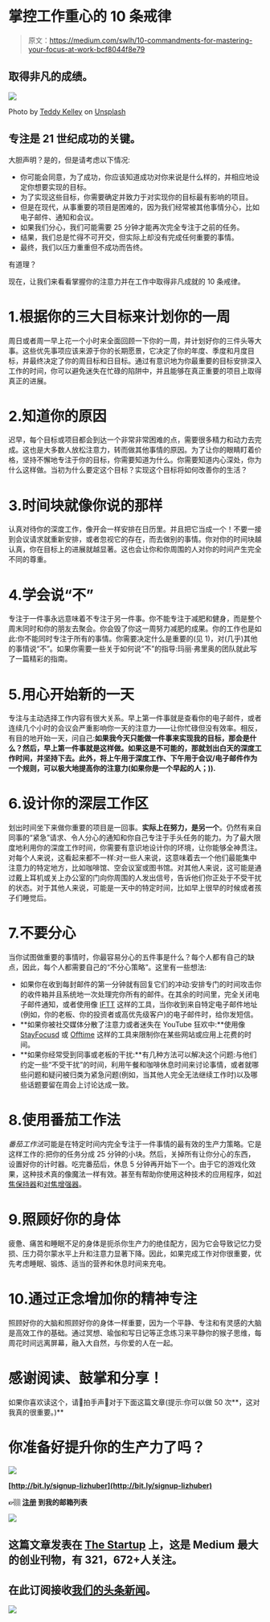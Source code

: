 # 掌控工作重心的 10 条戒律

> 原文：<https://medium.com/swlh/10-commandments-for-mastering-your-focus-at-work-bcf8044f8e79>

## 取得非凡的成绩。

![](img/6a601ec21d192794d926b7710dec9614.png)

Photo by [Teddy Kelley](https://unsplash.com/photos/KCWLn1dHL5s?utm_source=unsplash&utm_medium=referral&utm_content=creditCopyText) on [Unsplash](https://unsplash.com/search/photos/focus?utm_source=unsplash&utm_medium=referral&utm_content=creditCopyText)

## 专注是 21 世纪成功的关键。

大胆声明？是的，但是请考虑以下情况:

*   你可能会同意，为了成功，你应该知道成功对你来说是什么样的，并相应地设定你想要实现的目标。
*   为了实现这些目标，你需要确定并致力于对实现你的目标最有影响的项目。
*   但是在现代，从事重要的项目是困难的，因为我们经常被其他事情分心，比如电子邮件、通知和会议。
*   如果我们分心，我们可能需要 25 分钟才能再次完全专注于之前的任务。
*   结果，我们总是忙得不可开交，但实际上却没有完成任何重要的事情。
*   最终，我们以压力重重但不成功而告终。

有道理？

现在，让我们来看看掌握你的注意力并在工作中取得非凡成就的 10 条戒律。

# 1.根据你的三大目标来计划你的一周

周日或者周一早上花一个小时来全面回顾一下你的一周，并计划好你的三件头等大事。这些优先事项应该来源于你的长期愿景，它决定了你的年度、季度和月度目标，并最终决定了你的周目标和日目标。通过有意识地为你最重要的目标安排深入工作的时间，你可以避免迷失在忙碌的陷阱中，并且能够在真正重要的项目上取得真正的进展。

# 2.知道你的原因

迟早，每个目标或项目都会到达一个非常非常困难的点，需要很多精力和动力去完成。这也是大多数人放松注意力，转而做其他事情的原因。为了让你的眼睛盯着价格，坚持不懈地专注于你的目标，你需要知道为什么。你需要知道内心深处，你为什么这样做。当初为什么要定这个目标？实现这个目标将如何改善你的生活？

# 3.时间块就像你说的那样

认真对待你的深度工作，像开会一样安排在日历里。并且把它当成一个！不要一接到会议请求就重新安排，或者忽视它的存在，而去做别的事情。你对你的时间块越认真，你在目标上的进展就越显著。这也会让你和你周围的人对你的时间产生完全不同的尊重。

# 4.学会说“不”

专注于一件事永远意味着不专注于另一件事。你不能专注于减肥和健身，而是整个周末同时和你的朋友去聚会。你会毁了你这一周努力减肥的成果。你的工作也是如此:你不能同时专注于所有的事情。你需要决定什么是重要的(见 1)，对(几乎)其他的事情说“不”。如果你需要一些关于如何说“不”的指导:玛丽·弗里奥的团队就此写了一篇精彩的指南。

# 5.用心开始新的一天

专注与主动选择工作内容有很大关系。早上第一件事就是查看你的电子邮件，或者连续几个小时的会议会严重影响你一天的注意力——让你忙碌但没有效率。相反，有目的地开始一天，问自己:**如果我今天只能做一件事来实现我的目标，那会是什么？然后，早上第一件事就是这样做。如果这是不可能的，那就划出白天的深度工作时间，并坚持下去。此外，将上午用于深度工作、下午用于会议/电子邮件作为一个规则，可以极大地提高你的注意力(如果你是一个早起的人；)).**

# 6.设计你的深层工作区

划出时间坐下来做你重要的项目是一回事。**实际上在努力，是另一个**。仍然有来自同事的“紧急”请求、令人分心的通知和你自己专注于手头任务的能力。为了最大限度地利用你的深度工作时间，你需要有意识地设计你的环境，让你能够全神贯注。对每个人来说，这看起来都不一样:对一些人来说，这意味着去一个他们最能集中注意力的特定地方，比如咖啡馆、空会议室或图书馆。对其他人来说，这可能是通过戴上耳机或关上办公室的门向你周围的人发出信号，告诉他们你正处于不受干扰的状态。对于其他人来说，可能是一天中的特定时间，比如早上很早的时候或者孩子们睡觉后。

# 7.不要分心

当你试图做重要的事情时，你最容易分心的五件事是什么？每个人都有自己的缺点，因此，每个人都需要自己的“不分心策略”。这里有一些想法:

*   如果你在收到每封邮件的第一分钟就有回复它们的冲动:安排专门的时间攻击你的收件箱并且系统地一次处理完你所有的邮件。在其余的时间里，完全关闭电子邮件通知，或者使用像 [IFTT](https://ifttt.com/sms) 这样的工具，当你收到来自特定电子邮件地址(例如，你的老板、你的投资者或高优先级客户)的电子邮件时，给你发短信。
*   **如果你被社交媒体分散了注意力或者迷失在 YouTube 狂欢中:**使用像 [StayFocusd](https://chrome.google.com/webstore/detail/stayfocusd/laankejkbhbdhmipfmgcngdelahlfoji?hl=en) 或 [Offtime](http://offtime.co/) 这样的工具来限制你在某些网站或应用上花费的时间。
*   **如果你经常受到同事或老板的干扰:**有几种方法可以解决这个问题:与他们约定一些“不受干扰”的时间，利用午餐和咖啡休息时间来讨论事情，或者就哪些问题和疑问被归类为紧急问题(例如，当其他人完全无法继续工作时)以及哪些话题要留在周会上讨论达成一致。

# 8.使用番茄工作法

*番茄工作法*可能是在特定时间内完全专注于一件事情的最有效的生产力策略。它是这样工作的:把你的任务分成 25 分钟的小块。然后，关掉所有让你分心的东西，设置好你的计时器。吃完番茄后，休息 5 分钟再开始下一个。由于它的游戏化效果，这种技术真的像魔法一样有效。甚至有帮助你使用这种技术的应用程序，如[对焦保持器](https://itunes.apple.com/us/app/focus-keeper-free-work-study-timer/id867374917?mt=8)和[对焦增强器](https://www.focusboosterapp.com/)。

# 9.照顾好你的身体

疲惫、痛苦和睡眠不足的身体是扼杀你生产力的绝佳配方，因为它会导致记忆力受损、压力荷尔蒙水平上升和注意力显著下降。因此，如果完成工作对你很重要，优先考虑睡眠、锻炼、适当的营养和休息时间来充电。

# 10.通过正念增加你的精神专注

照顾好你的大脑和照顾好你的身体一样重要，因为一个平静、专注和有灵感的大脑是高效工作的基础。通过冥想、瑜伽和写日记等正念练习来平静你的猴子思维，每周花时间远离屏幕，融入大自然，与你爱的人在一起。

# 感谢阅读、鼓掌和分享！

如果你喜欢读这个，请👏拍手声👏对于下面这篇文章(提示:你可以做 50 次**，这对我真的很重要。)**

# **你准备好提升你的生产力了吗？**

**![](img/55637cfdaa9ef092efec7f17e9bb87f6.png)**

**[http://bit.ly/signup-lizhuber](http://bit.ly/signup-lizhuber)**

****👉🏼** [**注册**](http://bit.ly/signup-lizhuber) **到我的邮箱列表****

**[![](img/308a8d84fb9b2fab43d66c117fcc4bb4.png)](https://medium.com/swlh)**

## **这篇文章发表在 [The Startup](https://medium.com/swlh) 上，这是 Medium 最大的创业刊物，有 321，672+人关注。**

## **在此订阅接收[我们的头条新闻](http://growthsupply.com/the-startup-newsletter/)。**

**[![](img/b0164736ea17a63403e660de5dedf91a.png)](https://medium.com/swlh)**
